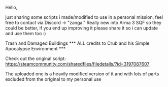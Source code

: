 Hello,

just sharing some scripts i made/modified to use in a personal mission, feel free to contact via Discord -> "zanga."
Really new into Arma 3 SQF so they could be better, if you end up improving it please share it so i can update and use them too :)

Trash and Damaged Buildings
*** ALL credits to Crub and his Simple Apocalypse Environment ***

Check out the original script: https://steamcommunity.com/sharedfiles/filedetails/?id=3197087607

The uploaded one is a heavily modified version of it and with lots of parts excluded from the original to my personal use
